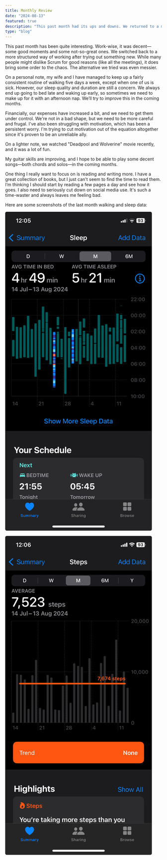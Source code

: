 ```yaml
---
title: Monthly Review
date: "2024-08-13"
featured: true
description: "This past month had its ups and downs. We returned to a more structured workflow at work, and my wife and I kept up our walking routine. We need to improve our sleep and watch our spending. I’m working on motivation, improving my guitar skills, and aiming to read more while cutting down on social media."
type: "blog"
---
```


This past month has been quite interesting. Work-wise, it was decent—some good moments and some not-so-great ones. We switched back to a more structured way of working after trying out something new. While many people might dislike Scrum for good reasons (like all the meetings), it does bring some order to the chaos. The alternative we tried was even messier.

On a personal note, my wife and I have managed to keep up a fairly consistent routine of walking five days a week, except when one of us is sick. However, our sleep quality and duration are still a concern. We always end up going to bed late and waking up early, so sometimes we need to make up for it with an afternoon nap. We’ll try to improve this in the coming months.

Financially, our expenses have increased a bit, and we need to get them under control. We're not in a bad shape, but we need to be more careful and frugal. I've also been struggling with motivation, which has been a persistent worry. I'm trying to cut motivation out of the equation altogether since it's proven to be an unreliable ally.

On a lighter note, we watched "Deadpool and Wolverine" movie recently, and it was a lot of fun.

My guitar skills are improving, and I hope to be able to play some decent songs—both chords and solos—in the coming months.

One thing I really want to focus on is reading and writing more. I have a great collection of books, but I just can't seem to find the time to read them. I’m thinking I should start by reading a few pages a day and see how it goes. I also need to seriously cut down on social media use. It's such a time-waster and always leaves me feeling bad.

Here are some screenshots of the last month walking and sleep data:

![sleep](../../assets/IMG_103C22132295-1.jpeg)

![walk](../../assets/IMG_286BE7834BDC-1.jpeg)

